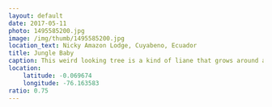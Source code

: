 ```yaml
---
layout: default
date: 2017-05-11
photo: 1495585200.jpg
image: /img/thumb/1495585200.jpg
location_text: Nicky Amazon Lodge, Cuyabeno, Ecuador
title: Jungle Baby
caption: This weird looking tree is a kind of liane that grows around another tree and squeeze it so hard that it dies. By the time this happens the liane has enough time to grow a lot and grab another tree. Impressive isn't ?
location:
    latitude: -0.069674
    longitude: -76.163583
ratio: 0.75
---
```

